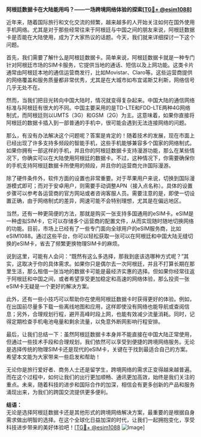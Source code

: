 **阿根廷数据卡在大陆能用吗？——一场跨境网络体验的探索[[TG💪+ @esim1088](https://t.me/s/esim1088)]**

近年来，随着国际旅行和文化交流的频繁，越来越多的人开始关注如何在国外使用手机网络。尤其是对于那些经常往来于阿根廷与中国之间的朋友来说，阿根廷数据卡是否能在大陆使用，成为了大家热议的话题。今天，我们就来详细探讨一下这个问题。

首先，我们需要了解什么是阿根廷数据卡。简单来说，阿根廷数据卡就是一种专门针对阿根廷市场的SIM卡服务，它提供当地的通话、短信以及上网功能。这类卡片通常由阿根廷本地的通信运营商发行，比如Movistar、Claro等。这些运营商提供的网络覆盖和服务质量都非常优秀，尤其是在大城市如布宜诺斯艾利斯，网络信号几乎无处不在。

然而，当我们把目光转向中国大陆时，情况就变得复杂起来。中国大陆的通信网络标准与阿根廷有很大的不同。中国主要采用的是TD-LTE和FDD-LTE两种4G网络制式，而阿根廷则以UMTS（3G）和GSM（2G）为主。这意味着，如果你直接将阿根廷的数据卡插入到一部普通的手机中，很可能会遇到无法连接网络的问题。

那么，有没有办法解决这个问题呢？答案是肯定的！随着技术的发展，现在市面上已经出现了许多支持多频段的智能手机，这些手机能够兼容多个国家的网络制式。如果你拥有一部这样的手机，并且你的阿根廷数据卡支持漫游功能，那么在某些情况下，你确实可以在大陆使用阿根廷的数据卡。不过，这种情况下，你需要确保你的手机支持阿根廷数据卡所使用的频段，并且你的运营商允许国际漫游。

除了硬件条件外，软件方面的设置也非常重要。对于苹果用户来说，切换到国际漫游模式即可；而对于安卓用户，则需要手动调整APN（接入点名称）。具体的设置步骤可以参考各运营商的官方网站或者咨询客服人员。需要注意的是，即使一切设置正确，由于网络制式的差异，网速可能不会特别理想，尤其是在偏远地区。

当然，还有一种更简便的方法，那就是购买一张支持多国通用的eSIM卡。eSIM是一种虚拟SIM卡，它可以存储多个运营商的配置文件，从而实现随时随地切换网络的功能。目前，市场上已经有了一些专门面向全球用户的eSIM服务商，比如eSIM1088。通过这些平台，你可以轻松获取一张可以在阿根廷和中国大陆无缝切换的eSIM卡，省去了频繁更换物理SIM卡的麻烦。

说到这里，可能有人会问：“既然有这么多选择，那我到底该选哪种方式呢？”其实，这取决于你的具体需求。如果你只是偶尔去一次阿根廷，并且不打算长期在那里生活，那么租借一张当地的数据卡可能是最经济实惠的选择。但如果你经常往返于阿根廷和中国之间，或者希望享受更加稳定和高速的网络体验，那么投资一张eSIM卡无疑是一个更好的解决方案。

此外，还有一些小技巧可以帮助你在使用阿根廷数据卡时获得更好的体验。例如，在出国前尽量多下载一些离线地图和应用，这样即使没有网络也能导航或查阅信息；另外，合理规划行程，避开高峰时段上网，也能有效减少流量消耗。同时，记得定期检查手机电池电量和剩余流量，以免意外断网影响行程安排。

最后，让我们总结一下：虽然阿根廷数据卡本身并不能直接在中国大陆正常使用，但通过一些技术手段和合理规划，我们依然可以享受到便捷的跨境网络服务。无论是选择传统的物理SIM卡还是现代的eSIM卡，关键在于找到最适合自己的方案。希望本文能为大家带来一些启发和帮助！

无论你是旅行爱好者、商务人士还是留学生，跨境网络的需求正变得越来越普遍。而在这个过程中，如何让我们的出行更加顺畅、通讯更加高效，始终是我们关注的重点。未来，随着科技的进步和国际合作的加深，相信会有更多创新的产品和服务涌现出来，为我们的跨国交流提供更多便利。

**结语：**  
无论是选择阿根廷数据卡还是其他形式的跨境网络解决方案，最重要的是根据自身需求做出明智的选择。在这个全球化日益加深的时代，让我们一起拥抱变化，享受科技进步带来的美好体验吧！[[TG💪+ @esim1088](https://t.me/s/esim1088) ![Image](https://i.postimg.cc/4NQfJmqS/Snipaste-2025-05-13-00-14-12.png)]
